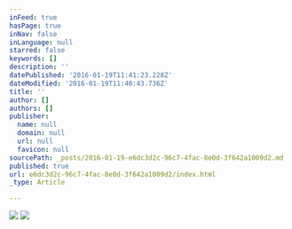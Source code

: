 ```yaml
---
inFeed: true
hasPage: true
inNav: false
inLanguage: null
starred: false
keywords: []
description: ''
datePublished: '2016-01-19T11:41:23.228Z'
dateModified: '2016-01-19T11:40:43.736Z'
title: ''
author: []
authors: []
publisher:
  name: null
  domain: null
  url: null
  favicon: null
sourcePath: _posts/2016-01-19-e6dc3d2c-96c7-4fac-8e0d-3f642a1009d2.md
published: true
url: e6dc3d2c-96c7-4fac-8e0d-3f642a1009d2/index.html
_type: Article

---
```

![](https://the-grid-user-content.s3-us-west-2.amazonaws.com/015b13b7-ca3b-4127-b50c-fe24bc5b305d.jpg)
![](https://the-grid-user-content.s3-us-west-2.amazonaws.com/660aee23-ef6f-467f-b50d-ac1e201369ac.jpg)